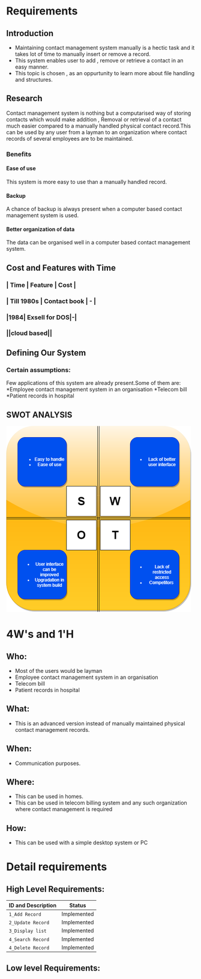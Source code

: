 # Requirements
## Introduction
 * Maintaining contact management system manually is a hectic task and it takes lot of time to manually insert or remove a record.
 * This system enables user to add , remove or retrieve a contact in an easy manner.
 * This topic is chosen , as an oppurtunity to learn more about file handling and structures.

## Research
Contact management system is nothing but a computarised way of storing contacts which would make addition , Removal or retrieval of a contact much easier compared to a manually handled physical contact record.This can be used by any user from a layman to an organization where contact records of several employees are to be maintained.

### Benefits
#### Ease of use
This system is more easy to use than a manually handled record.

#### Backup
A chance of backup is always present when a computer based contact management system is used.

#### Better organization of data
The data can be organised well in a computer based contact management system.

## Cost and Features with Time 
### | Time | Feature | Cost |
### | Till 1980s | Contact book | - |
### |1984| Exsell for DOS|-|
### ||cloud based||


## Defining Our System

### Certain assumptions:
 Few applications of this system are already present.Some of them are:
 *Employee contact management system in an organisation
 *Telecom bill
 *Patient records in hospital


## SWOT ANALYSIS
![SWOT Analysis](https://github.com/Anusha-J-5/mini_project_LTTS/blob/main/1_Requirements/swot.png)

# 4W&#39;s and 1&#39;H

## Who:
* Most of the users would be layman
* Employee contact management system in an organisation
* Telecom bill
* Patient records in hospital

## What:
* This is an advanced version instead of manually maintained physical contact management records.

## When:
* Communication purposes.

## Where:
* This can be used in homes.
* This can be used in telecom billing system and any such organization where contact management is required

## How:
* This can be used with a simple desktop system or PC
# Detail requirements
## High Level Requirements: 

ID and Description | Status
-------------------| -----------------------------------------
`1_Add Record`     | Implemented
`2_Update Record`  | Implemented
`3_Display list`   | Implemented
`4_Search Record`  | Implemented
`4_Delete Record`  | Implemented


##  Low level Requirements:
 
